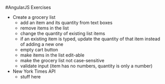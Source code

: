 #AngularJS Exercises

- Create a grocery list
	- add an item and its quantity from text boxes
	- remove items in the list
	- change the quantity of existing list items
	- if an existing item is typed, update the quantity of that item instead of adding a new one
	- empty cart button
	- make items in the list edit-able
	- make the grocery list not case-sensitive
	- validate input (item has no numbers, quantity is only a number)
- New York Times API
	- stuff here
